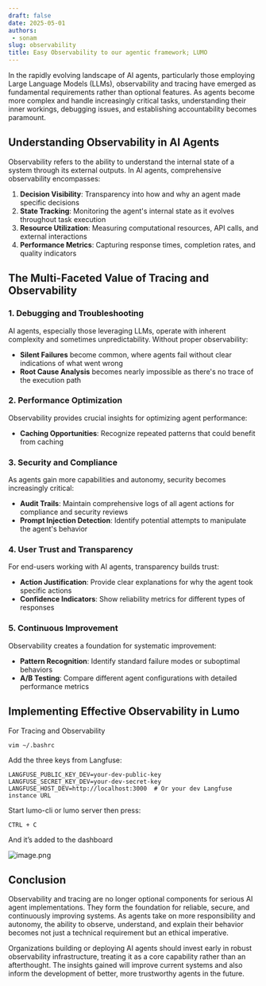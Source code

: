 ```yaml
---
draft: false 
date: 2025-05-01
authors: 
 - sonam
slug: observability
title: Easy Observability to our agentic framework; LUMO
---
```


In the rapidly evolving landscape of AI agents, particularly those employing Large Language Models (LLMs), observability and tracing have emerged as fundamental requirements rather than optional features. As agents become more complex and handle increasingly critical tasks, understanding their inner workings, debugging issues, and establishing accountability becomes paramount.
<!-- more -->

## Understanding Observability in AI Agents

Observability refers to the ability to understand the internal state of a system through its external outputs. In AI agents, comprehensive observability encompasses:

1. **Decision Visibility**: Transparency into how and why an agent made specific decisions
2. **State Tracking**: Monitoring the agent's internal state as it evolves throughout task execution
3. **Resource Utilization**: Measuring computational resources, API calls, and external interactions
4. **Performance Metrics**: Capturing response times, completion rates, and quality indicators

## The Multi-Faceted Value of Tracing and Observability

### 1. Debugging and Troubleshooting

AI agents, especially those leveraging LLMs, operate with inherent complexity and sometimes unpredictability. Without proper observability:

- **Silent Failures** become common, where agents fail without clear indications of what went wrong
- **Root Cause Analysis** becomes nearly impossible as there's no trace of the execution path

### 2. Performance Optimization

Observability provides crucial insights for optimizing agent performance:

- **Caching Opportunities**: Recognize repeated patterns that could benefit from caching

### 3. Security and Compliance

As agents gain more capabilities and autonomy, security becomes increasingly critical:

- **Audit Trails**: Maintain comprehensive logs of all agent actions for compliance and security reviews
- **Prompt Injection Detection**: Identify potential attempts to manipulate the agent's behavior

### 4. User Trust and Transparency

For end-users working with AI agents, transparency builds trust:

- **Action Justification**: Provide clear explanations for why the agent took specific actions
- **Confidence Indicators**: Show reliability metrics for different types of responses

### 5. Continuous Improvement

Observability creates a foundation for systematic improvement:

- **Pattern Recognition**: Identify standard failure modes or suboptimal behaviors
- **A/B Testing**: Compare different agent configurations with detailed performance metrics

## Implementing Effective Observability in Lumo

For Tracing and Observability

```
vim ~/.bashrc
```
Add the three keys from Langfuse:

```
LANGFUSE_PUBLIC_KEY_DEV=your-dev-public-key
LANGFUSE_SECRET_KEY_DEV=your-dev-secret-key
LANGFUSE_HOST_DEV=http://localhost:3000  # Or your dev Langfuse instance URL
```

Start lumo-cli or lumo server then press:

```
CTRL + C
```
And it’s added to the dashboard

![image.png](attachment:2e738a1a-0d90-4eca-80a6-23539ac38d43:image.png)

## Conclusion

Observability and tracing are no longer optional components for serious AI agent implementations. They form the foundation for reliable, secure, and continuously improving systems. As agents take on more responsibility and autonomy, the ability to observe, understand, and explain their behavior becomes not just a technical requirement but an ethical imperative.

Organizations building or deploying AI agents should invest early in robust observability infrastructure, treating it as a core capability rather than an afterthought. The insights gained will improve current systems and also inform the development of better, more trustworthy agents in the future.
